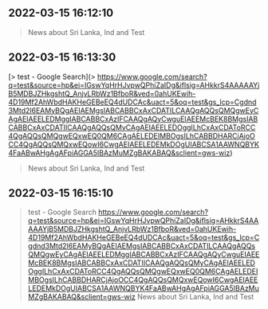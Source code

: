 
## 2022-03-15 16:12:10

> News about Sri Lanka, Ind and Test
## 2022-03-15 16:13:30

[> test - Google Search](> https://www.google.com/search?q=test&source=hp&ei=IGswYqHrHJvpwQPhiZaIDg&iflsig=AHkkrS4AAAAAYjB5MDBJZHkgshtQ_AnjvLRbWz1BfboR&ved=0ahUKEwih-4D19Mf2AhWbdHAKHeGEBeEQ4dUDCAc&uact=5&oq=test&gs_lcp=Cgdnd3Mtd2l6EAMyBQgAEIAEMgsIABCABBCxAxCDATILCAAQgAQQsQMQgwEyCAgAEIAEELEDMggIABCABBCxAzIFCAAQgAQyCwguEIAEEMcBEK8BMgsIABCABBCxAxCDATIICAAQgAQQsQMyCAgAEIAEELEDOggILhCxAxCDAToRCC4QgAQQsQMQgwEQxwEQ0QM6CAgAELEDEIMBOgsILhCABBDHARCjAjoOCC4QgAQQsQMQxwEQowI6CwgAEIAEELEDEMkDOgUIABCSA1AAWNQBYK4FaABwAHgAgAFpiAGGA5IBAzMuMZgBAKABAQ&sclient=gws-wiz)
> News about Sri Lanka, Ind and Test
## 2022-03-15 16:15:10

> test - Google Search
> https://www.google.com/search?q=test&source=hp&ei=IGswYqHrHJvpwQPhiZaIDg&iflsig=AHkkrS4AAAAAYjB5MDBJZHkgshtQ_AnjvLRbWz1BfboR&ved=0ahUKEwih-4D19Mf2AhWbdHAKHeGEBeEQ4dUDCAc&uact=5&oq=test&gs_lcp=Cgdnd3Mtd2l6EAMyBQgAEIAEMgsIABCABBCxAxCDATILCAAQgAQQsQMQgwEyCAgAEIAEELEDMggIABCABBCxAzIFCAAQgAQyCwguEIAEEMcBEK8BMgsIABCABBCxAxCDATIICAAQgAQQsQMyCAgAEIAEELEDOggILhCxAxCDAToRCC4QgAQQsQMQgwEQxwEQ0QM6CAgAELEDEIMBOgsILhCABBDHARCjAjoOCC4QgAQQsQMQxwEQowI6CwgAEIAEELEDEMkDOgUIABCSA1AAWNQBYK4FaABwAHgAgAFpiAGGA5IBAzMuMZgBAKABAQ&sclient=gws-wiz
> News about Sri Lanka, Ind and Test
